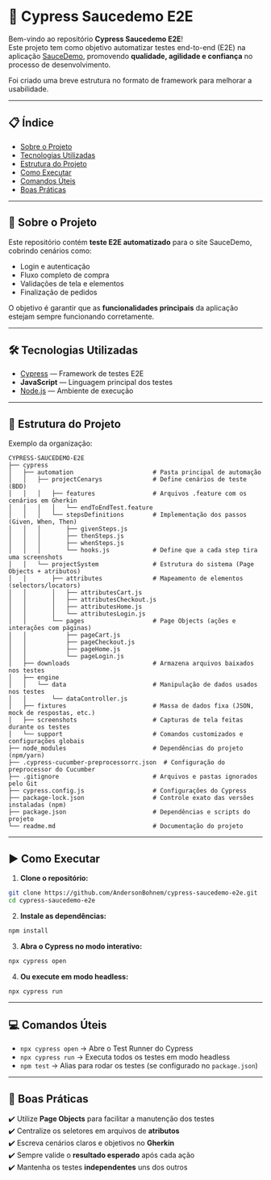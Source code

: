 # 🚀 Cypress Saucedemo E2E

Bem-vindo ao repositório **Cypress Saucedemo E2E**!  
Este projeto tem como objetivo automatizar testes end-to-end (E2E) na aplicação [SauceDemo](https://www.saucedemo.com/), promovendo **qualidade, agilidade e confiança** no processo de desenvolvimento.

Foi criado uma breve estrutura no formato de framework para melhorar a usabilidade.

---

## 📋 Índice

- [Sobre o Projeto](#-sobre-o-projeto)
- [Tecnologias Utilizadas](#-tecnologias-utilizadas)
- [Estrutura do Projeto](#-estrutura-do-projeto)
- [Como Executar](#️-como-executar)
- [Comandos Úteis](#-comandos-úteis)
- [Boas Práticas](#-boas-práticas)

---

## 📝 Sobre o Projeto

Este repositório contém **teste E2E automatizado** para o site SauceDemo, cobrindo cenários como:

- Login e autenticação
- Fluxo completo de compra
- Validações de tela e elementos
- Finalização de pedidos

O objetivo é garantir que as **funcionalidades principais** da aplicação estejam sempre funcionando corretamente.

---

## 🛠️ Tecnologias Utilizadas

- [Cypress](https://www.cypress.io/) — Framework de testes E2E
- **JavaScript** — Linguagem principal dos testes
- [Node.js](https://nodejs.org/pt) — Ambiente de execução

---

## 📁 Estrutura do Projeto

Exemplo da organização:

```
CYPRESS-SAUCEDEMO-E2E
├── cypress
│   ├── automation                      # Pasta principal de automação
│   │   ├── projectCenarys              # Define cenários de teste (BDD)
│   │   │   ├── features                # Arquivos .feature com os cenários em Gherkin
│   │   │   │   └── endToEndTest.feature
│   │   │   └── stepsDefinitions        # Implementação dos passos (Given, When, Then)
│   │   │       ├── givenSteps.js
│   │   │       ├── thenSteps.js
│   │   │       ├── whenSteps.js
│   │   │       └── hooks.js            # Define que a cada step tira uma screenshots
│   │   └── projectSystem               # Estrutura do sistema (Page Objects + atributos)
│   │       ├── attributes              # Mapeamento de elementos (selectors/locators)
│   │       │   ├── attributesCart.js
│   │       │   ├── attributesCheckout.js
│   │       │   ├── attributesHome.js
│   │       │   └── attributesLogin.js
│   │       └── pages                   # Page Objects (ações e interações com páginas)
│   │           ├── pageCart.js
│   │           ├── pageCheckout.js
│   │           ├── pageHome.js
│   │           └── pageLogin.js
│   ├── downloads                       # Armazena arquivos baixados nos testes
│   ├── engine
│   │   └── data                        # Manipulação de dados usados nos testes
│   │       └── dataController.js
│   ├── fixtures                        # Massa de dados fixa (JSON, mock de respostas, etc.)
│   ├── screenshots                     # Capturas de tela feitas durante os testes
│   └── support                         # Comandos customizados e configurações globais
├── node_modules                        # Dependências do projeto (npm/yarn)
├── .cypress-cucumber-preprocessorrc.json  # Configuração do preprocessor do Cucumber
├── .gitignore                          # Arquivos e pastas ignorados pelo Git
├── cypress.config.js                   # Configurações do Cypress
├── package-lock.json                   # Controle exato das versões instaladas (npm)
├── package.json                        # Dependências e scripts do projeto
└── readme.md                           # Documentação do projeto
```

---

## ▶️ Como Executar  

1. **Clone o repositório:**  
```bash
git clone https://github.com/AndersonBohnem/cypress-saucedemo-e2e.git
cd cypress-saucedemo-e2e
```

2. **Instale as dependências:**  
```bash
npm install
```

3. **Abra o Cypress no modo interativo:**  
```bash
npx cypress open
```

4. **Ou execute em modo headless:**  
```bash
npx cypress run
```

---

## 💻 Comandos Úteis  

- `npx cypress open` → Abre o Test Runner do Cypress  
- `npx cypress run` → Executa todos os testes em modo headless  
- `npm test` → Alias para rodar os testes (se configurado no `package.json`)  

---

## 🧩 Boas Práticas  

✔️ Utilize **Page Objects** para facilitar a manutenção dos testes  
✔️ Centralize os seletores em arquivos de **atributos**  
✔️ Escreva cenários claros e objetivos no **Gherkin**  
✔️ Sempre valide o **resultado esperado** após cada ação  
✔️ Mantenha os testes **independentes** uns dos outros  
